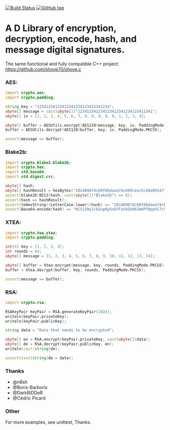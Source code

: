 [![Build Status](https://travis-ci.org/shove70/crypto.svg?branch=master)](https://travis-ci.org/shove70/crypto)
[![GitHub tag](https://img.shields.io/github/tag/shove70/crypto.svg?maxAge=86400)](https://github.com/shove70/crypto/releases)

# A D Library of encryption, decryption, encode, hash, and message digital signatures.

The same functional and fully compatible C++ project:
https://github.com/shove70/shove.c

### AES:

```d
import crypto.aes;
import crypto.padding;

string key = "12341234123412341234123412341234";
ubyte[] message = cast(ubyte[])"123412341234123412341234123412341";
ubyte[] iv = [1, 2, 3, 4, 5, 6, 7, 8, 0, 0, 0, 0, 1, 2, 3, 4];

ubyte[] buffer = AESUtils.encrypt!AES128(message, key, iv, PaddingMode.PKCS5);
buffer = AESUtils.decrypt!AES128(buffer, key, iv, PaddingMode.PKCS5);

assert(message == buffer);
```

### Blake2b:

```d
import crypto.blake2.blake2b;
import crypto.hex;
import std.base64;
import std.digest.crc;

ubyte[] hash;
ubyte[] hashResult = hexBytes("28248967dc89fdbdaea74cb99ceec5cd4e06547f095b83d31e9a580bb739a539c077a295ef76b0ef5e8b83abe7a5f82d48639566bececfa6b80c9ec4a6a80889");
assert(blake2b!B512(hash, cast(ubyte[])"Blake2b") == 0);
assert(hash == hashResult);
assert(toHexString!(LetterCase.lower)(hash) == "28248967dc89fdbdaea74cb99ceec5cd4e06547f095b83d31e9a580bb739a539c077a295ef76b0ef5e8b83abe7a5f82d48639566bececfa6b80c9ec4a6a80889");
assert(Base64.encode(hash) == "KCSJZ9yJ/b2up0y5nO7FzU4GVH8JW4PTHppYC7c5pTnAd6KV73aw716Lg6vnpfgtSGOVZr7Oz6a4DJ7EpqgIiQ==");
```

### XTEA:

```d
import crypto.tea.xtea;
import crypto.padding;

int[4] key = [1, 2, 3, 4];
int rounds = 64;
ubyte[] message = [1, 2, 3, 4, 5, 6, 7, 8, 9, 10, 11, 12, 13, 14];

ubyte[] buffer = Xtea.encrypt(message, key, rounds, PaddingMode.PKCS5);
buffer = Xtea.decrypt(buffer, key, rounds, PaddingMode.PKCS5);

assert(message == buffer);
```

### RSA:

```d
import crypto.rsa;

RSAKeyPair keyPair = RSA.generateKeyPair(1024);
writeln(keyPair.privateKey);
writeln(keyPair.publicKey);

string data = "Data that needs to be encrypted";

ubyte[] en = RSA.encrypt(keyPair.privateKey, cast(ubyte[])data);
ubyte[] de = RSA.decrypt(keyPair.publicKey, en);
writeln(cast(string)de);

assert(cast(string)de = data);
```

### Thanks

* @n8sh
* @Boris-Barboris
* @DarkRiDDeR
* @Cédric Picard

### Other

For more examples, see unittest, Thanks.
